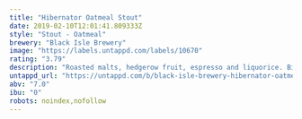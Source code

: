 ```yaml
---
title: "Hibernator Oatmeal Stout"
date: 2019-02-10T12:01:41.809333Z
style: "Stout - Oatmeal"
brewery: "Black Isle Brewery"
image: "https://labels.untappd.com/labels/10670"
rating: "3.79"
description: "Roasted malts, hedgerow fruit, espresso and liquorice. Big, black and wholesome; This is beer with soul! Naturally bottle conditioned it is secondary fermented in the bottle in a similar way to the production of champagne. This beer is made from 4 pure organic ingredients, malted barley, water, hops and yeast. It is full of vitamin B and good for you."
untappd_url: "https://untappd.com/b/black-isle-brewery-hibernator-oatmeal-stout/10670"
abv: "7.0"
ibu: "0"
robots: noindex,nofollow
---
```

